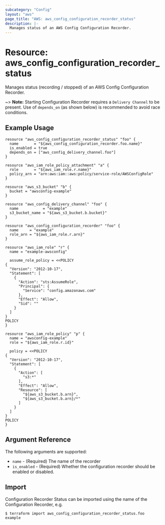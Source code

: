 ```yaml
---
subcategory: "Config"
layout: "aws"
page_title: "AWS: aws_config_configuration_recorder_status"
description: |-
  Manages status of an AWS Config Configuration Recorder.
---
```


# Resource: aws_config_configuration_recorder_status

Manages status (recording / stopped) of an AWS Config Configuration Recorder.

~> **Note:** Starting Configuration Recorder requires a `Delivery Channel` to be present. Use of `depends_on` (as shown below) is recommended to avoid race conditions.

## Example Usage

```hcl
resource "aws_config_configuration_recorder_status" "foo" {
  name       = "${aws_config_configuration_recorder.foo.name}"
  is_enabled = true
  depends_on = ["aws_config_delivery_channel.foo"]
}

resource "aws_iam_role_policy_attachment" "a" {
  role       = "${aws_iam_role.r.name}"
  policy_arn = "arn:aws:iam::aws:policy/service-role/AWSConfigRole"
}

resource "aws_s3_bucket" "b" {
  bucket = "awsconfig-example"
}

resource "aws_config_delivery_channel" "foo" {
  name           = "example"
  s3_bucket_name = "${aws_s3_bucket.b.bucket}"
}

resource "aws_config_configuration_recorder" "foo" {
  name     = "example"
  role_arn = "${aws_iam_role.r.arn}"
}

resource "aws_iam_role" "r" {
  name = "example-awsconfig"

  assume_role_policy = <<POLICY
{
  "Version": "2012-10-17",
  "Statement": [
    {
      "Action": "sts:AssumeRole",
      "Principal": {
        "Service": "config.amazonaws.com"
      },
      "Effect": "Allow",
      "Sid": ""
    }
  ]
}
POLICY
}

resource "aws_iam_role_policy" "p" {
  name = "awsconfig-example"
  role = "${aws_iam_role.r.id}"

  policy = <<POLICY
{
  "Version": "2012-10-17",
  "Statement": [
    {
      "Action": [
        "s3:*"
      ],
      "Effect": "Allow",
      "Resource": [
        "${aws_s3_bucket.b.arn}",
        "${aws_s3_bucket.b.arn}/*"
      ]
    }
  ]
}
POLICY
}
```

## Argument Reference

The following arguments are supported:

* `name` - (Required) The name of the recorder
* `is_enabled` - (Required) Whether the configuration recorder should be enabled or disabled.

## Import

Configuration Recorder Status can be imported using the name of the Configuration Recorder, e.g.

```
$ terraform import aws_config_configuration_recorder_status.foo example
```
